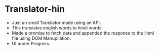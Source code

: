 # Translator-hin
- Just an small Translator made using an API.
- This translates english words to hindi words.
- Made a promise to fetch data and appended the response to the Html file using DOM Manupilation.
- UI under Progress.
